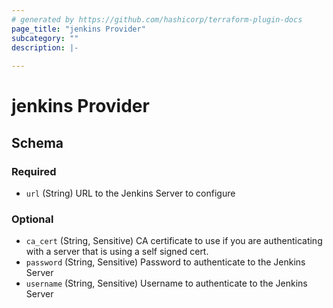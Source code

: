 ```yaml
---
# generated by https://github.com/hashicorp/terraform-plugin-docs
page_title: "jenkins Provider"
subcategory: ""
description: |-
  
---
```


# jenkins Provider





<!-- schema generated by tfplugindocs -->
## Schema

### Required

- `url` (String) URL to the Jenkins Server to configure

### Optional

- `ca_cert` (String, Sensitive) CA certificate to use if you are authenticating with a server that is using a self signed cert.
- `password` (String, Sensitive) Password to authenticate to the Jenkins Server
- `username` (String, Sensitive) Username to authenticate to the Jenkins Server
